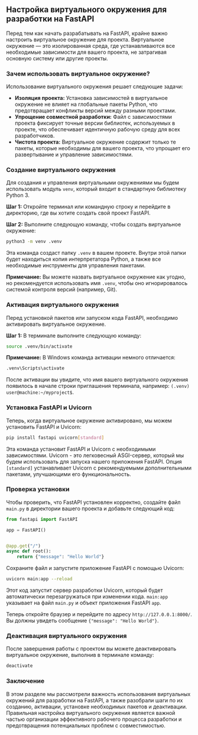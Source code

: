 ## Настройка виртуального окружения для разработки на FastAPI

Перед тем как начать разрабатывать на FastAPI, крайне важно настроить виртуальное окружение для проекта. Виртуальное окружение — это изолированная среда, где устанавливаются все необходимые зависимости для вашего проекта, не затрагивая основную систему или другие проекты.

### Зачем использовать виртуальное окружение?

Использование виртуального окружения решает следующие задачи:

* **Изоляция проекта:** Установка зависимостей в виртуальное окружение не влияет на глобальные пакеты Python, что предотвращает конфликты версий между разными проектами. 
* **Упрощение совместной разработки:** Файл с зависимостями проекта фиксирует точные версии библиотек, используемых в проекте, что обеспечивает идентичную рабочую среду для всех разработчиков.
* **Чистота проекта:** Виртуальное окружение содержит только те пакеты, которые необходимы для вашего проекта, что упрощает его развертывание и управление зависимостями.

### Создание виртуального окружения

Для создания и управления виртуальными окружениями мы будем использовать модуль `venv`, который входит в стандартную библиотеку Python 3. 

**Шаг 1:** Откройте терминал или командную строку и перейдите в директорию, где вы хотите создать свой проект FastAPI.

**Шаг 2:** Выполните следующую команду, чтобы создать виртуальное окружение:

```bash
python3 -m venv .venv
```

Эта команда создаст папку `.venv` в вашем проекте. Внутри этой папки будет находиться копия интерпретатора Python, а также все необходимые инструменты для управления пакетами.

**Примечание:** Вы можете назвать виртуальное окружение как угодно, но рекомендуется использовать имя `.venv`, чтобы оно игнорировалось системой контроля версий (например, Git).

### Активация виртуального окружения

Перед установкой пакетов или запуском кода FastAPI, необходимо активировать виртуальное окружение. 

**Шаг 1:** В терминале выполните следующую команду:

```bash
source .venv/bin/activate
```

**Примечание:**  В Windows команда активации немного отличается:

```bash
.venv\Scripts\activate
```

После активации вы увидите, что имя вашего виртуального окружения появилось в начале строки приглашения терминала, например: `(.venv) user@machine:~/myproject$`. 

### Установка FastAPI и Uvicorn

Теперь, когда виртуальное окружение активировано, мы можем установить FastAPI и Uvicorn:

```bash
pip install fastapi uvicorn[standard]
```

Эта команда установит FastAPI и Uvicorn с необходимыми зависимостями. Uvicorn - это легковесный ASGI-сервер, который мы будем использовать для запуска нашего приложения FastAPI. Опция `[standard]` устанавливает Uvicorn с рекомендуемыми дополнительными пакетами, улучшающими его функциональность.

### Проверка установки

Чтобы проверить, что FastAPI установлен корректно, создайте файл `main.py` в директории вашего проекта и добавьте следующий код:

```python
from fastapi import FastAPI

app = FastAPI()


@app.get("/")
async def root():
    return {"message": "Hello World"}
```

Сохраните файл и запустите приложение FastAPI с помощью Uvicorn:

```bash
uvicorn main:app --reload
```

Этот код запустит сервер разработки Uvicorn, который будет автоматически перезагружаться при изменении кода. `main:app` указывает на файл `main.py` и объект приложения FastAPI `app`.

Теперь откройте браузер и перейдите по адресу `http://127.0.0.1:8000/`. Вы должны увидеть сообщение `{"message": "Hello World"}`. 

### Деактивация виртуального окружения

После завершения работы с проектом вы можете деактивировать виртуальное окружение, выполнив в терминале команду:

```bash
deactivate
```

### Заключение

В этом разделе мы рассмотрели важность использования виртуальных окружений для разработки на FastAPI, а также разобрали шаги по их созданию, активации, установке необходимых пакетов и деактивации. Правильная настройка виртуального окружения является важной частью организации эффективного рабочего процесса разработки и предотвращения потенциальных проблем с совместимостью.
